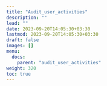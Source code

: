 ```yaml
---
title: "Audit_user_activities"
description: ""
lead: ""
date: 2023-09-20T14:05:30+03:30
lastmod: 2023-09-20T14:05:30+03:30
draft: false
images: []
menu:
  docs:
    parent: "audit_user_activities"
weight: 320
toc: true
---
```

